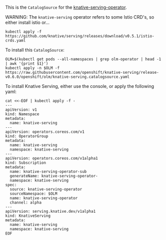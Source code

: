 
This is the `CatalogSource` for the [knative-serving-operator](https://github.com/openshift-knative/knative-serving-operator).

WARNING: The `knative-serving` operator refers to some Istio CRD's, so
either install istio or...

    kubectl apply -f https://github.com/knative/serving/releases/download/v0.5.1/istio-crds.yaml

To install this `CatalogSource`:

    OLM=$(kubectl get pods --all-namespaces | grep olm-operator | head -1 | awk '{print $1}')
    kubectl apply -n $OLM -f https://raw.githubusercontent.com/openshift/knative-serving/release-v0.6.0/openshift/olm/knative-serving.catalogsource.yaml

To install Knative Serving, either use the console, or apply the
following yaml:

```
cat <<-EOF | kubectl apply -f -
---
apiVersion: v1
kind: Namespace
metadata:
  name: knative-serving
---
apiVersion: operators.coreos.com/v1
kind: OperatorGroup
metadata:
  name: knative-serving
  namespace: knative-serving
---
apiVersion: operators.coreos.com/v1alpha1
kind: Subscription
metadata:
  name: knative-serving-operator-sub
  generateName: knative-serving-operator-
  namespace: knative-serving
spec:
  source: knative-serving-operator
  sourceNamespace: $OLM
  name: knative-serving-operator
  channel: alpha
---
apiVersion: serving.knative.dev/v1alpha1
kind: KnativeServing
metadata:
  name: knative-serving
  namespace: knative-serving
EOF
```
